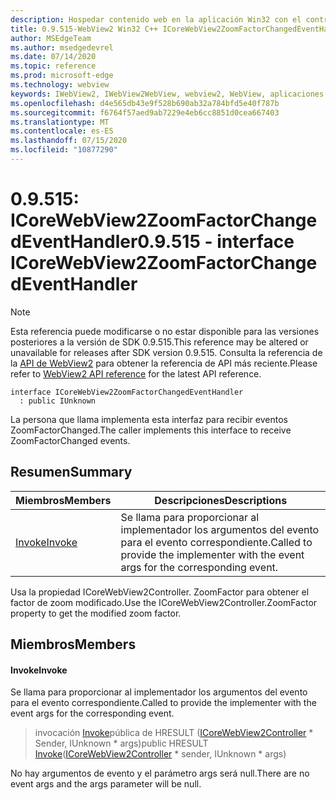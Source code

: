 ```yaml
---
description: Hospedar contenido web en la aplicación Win32 con el control Microsoft Edge WebView2
title: 0.9.515-WebView2 Win32 C++ ICoreWebView2ZoomFactorChangedEventHandler
author: MSEdgeTeam
ms.author: msedgedevrel
ms.date: 07/14/2020
ms.topic: reference
ms.prod: microsoft-edge
ms.technology: webview
keywords: IWebView2, IWebView2WebView, webview2, WebView, aplicaciones Win32, Win32, Edge, ICoreWebView2, ICoreWebView2Controller, control de explorador, HTML Edge
ms.openlocfilehash: d4e565db43e9f528b690ab32a784bfd5e40f787b
ms.sourcegitcommit: f6764f57aed9ab7229e4eb6cc8851d0cea667403
ms.translationtype: MT
ms.contentlocale: es-ES
ms.lasthandoff: 07/15/2020
ms.locfileid: "10877290"
---
```

# <span data-ttu-id="048ea-104">0.9.515: ICoreWebView2ZoomFactorChangedEventHandler</span><span class="sxs-lookup"><span data-stu-id="048ea-104">0.9.515 - interface ICoreWebView2ZoomFactorChangedEventHandler</span></span> 

> [!NOTE]
> <span data-ttu-id="048ea-105">Esta referencia puede modificarse o no estar disponible para las versiones posteriores a la versión de SDK 0.9.515.</span><span class="sxs-lookup"><span data-stu-id="048ea-105">This reference may be altered or unavailable for releases after SDK version 0.9.515.</span></span> <span data-ttu-id="048ea-106">Consulta la referencia de la [API de WebView2](../../../webview2-api-reference.md) para obtener la referencia de API más reciente.</span><span class="sxs-lookup"><span data-stu-id="048ea-106">Please refer to [WebView2 API reference](../../../webview2-api-reference.md) for the latest API reference.</span></span>

```
interface ICoreWebView2ZoomFactorChangedEventHandler
  : public IUnknown
```

<span data-ttu-id="048ea-107">La persona que llama implementa esta interfaz para recibir eventos ZoomFactorChanged.</span><span class="sxs-lookup"><span data-stu-id="048ea-107">The caller implements this interface to receive ZoomFactorChanged events.</span></span>

## <span data-ttu-id="048ea-108">Resumen</span><span class="sxs-lookup"><span data-stu-id="048ea-108">Summary</span></span>

 <span data-ttu-id="048ea-109">Miembros</span><span class="sxs-lookup"><span data-stu-id="048ea-109">Members</span></span>                        | <span data-ttu-id="048ea-110">Descripciones</span><span class="sxs-lookup"><span data-stu-id="048ea-110">Descriptions</span></span>
--------------------------------|---------------------------------------------
[<span data-ttu-id="048ea-111">Invoke</span><span class="sxs-lookup"><span data-stu-id="048ea-111">Invoke</span></span>](#invoke) | <span data-ttu-id="048ea-112">Se llama para proporcionar al implementador los argumentos del evento para el evento correspondiente.</span><span class="sxs-lookup"><span data-stu-id="048ea-112">Called to provide the implementer with the event args for the corresponding event.</span></span>

<span data-ttu-id="048ea-113">Usa la propiedad ICoreWebView2Controller. ZoomFactor para obtener el factor de zoom modificado.</span><span class="sxs-lookup"><span data-stu-id="048ea-113">Use the ICoreWebView2Controller.ZoomFactor property to get the modified zoom factor.</span></span>

## <span data-ttu-id="048ea-114">Miembros</span><span class="sxs-lookup"><span data-stu-id="048ea-114">Members</span></span>

#### <span data-ttu-id="048ea-115">Invoke</span><span class="sxs-lookup"><span data-stu-id="048ea-115">Invoke</span></span> 

<span data-ttu-id="048ea-116">Se llama para proporcionar al implementador los argumentos del evento para el evento correspondiente.</span><span class="sxs-lookup"><span data-stu-id="048ea-116">Called to provide the implementer with the event args for the corresponding event.</span></span>

> <span data-ttu-id="048ea-117">invocación [Invoke](#invoke)pública de HRESULT ([ICoreWebView2Controller](icorewebview2controller.md) \* Sender, IUnknown \* args)</span><span class="sxs-lookup"><span data-stu-id="048ea-117">public HRESULT [Invoke](#invoke)([ICoreWebView2Controller](icorewebview2controller.md) \* sender, IUnknown \* args)</span></span>

<span data-ttu-id="048ea-118">No hay argumentos de evento y el parámetro args será null.</span><span class="sxs-lookup"><span data-stu-id="048ea-118">There are no event args and the args parameter will be null.</span></span>

